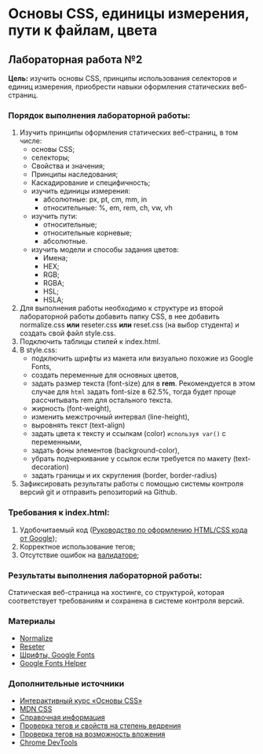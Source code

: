 # Основы CSS, единицы измерения, пути к файлам, цвета

## Лабораторная работа №2

**Цель:** изучить основы CSS, принципы использования селекторов и единиц измерения, приобрести навыки оформления статических веб-страниц.

### Порядок выполнения лабораторной работы:

1. Изучить принципы оформления статических веб-страниц, в том числе:
   - основы CSS;
   - селекторы;
   - Свойства и значения;
   - Принципы наследования;
   - Каскадирование и специфичность;
   - изучить единицы измерения:
     - абсолютные: px, pt, cm, mm, in
     - относительные: %, em, rem, ch, vw, vh
   - изучить пути:
     - относительные;
     - относительные корневые;
     - абсолютные.
   - изучить модели и способы задания цветов:
     - Имена;
     - HEX;
     - RGB;
     - RGBA;
     - HSL;
     - HSLA;
2. Для выполнения работы необходимо к структуре из второй лабораторной работы добавить папку CSS, в нее добавить normalize.css **или** reseter.css **или** reset.css (на выбор студента) и создать свой файл style.css.
3. Подключить таблицы стилей к index.html.
4. В style.css:
   - подключить шрифты из макета или визуально похожие из Google Fonts,
   - создать переменные для основных цветов,
   - задать размер текста (font-size) для в **rem**. Рекомендуется в этом случае для `html` задать font-size в 62.5%, тогда будет проще рассчитывать rem для остального текста.
   - жирность (font-weight),
   - изменить межстрочный интервал (line-height),
   - выровнять текст (text-align)
   - задать цвета к тексту и ссылкам (color) `используя var()` с переменными,
   - задать фоны элементов (background-color),
   - убрать подчеркивание у ссылок если требуется по макету (text-decoration)
   - задать границы и их скругления (border, border-radius)
5. Зафиксировать результаты работы с помощью системы контроля версий git и отправить репозиторий на Github.

### Требования к index.html:

1. Удобочитаемый код ([Руководство по оформлению HTML/CSS кода от Google](https://habr.com/ru/post/143452/));
1. Корректное использование тегов;
1. Отсутствие ошибок на [валидаторе](https://validator.w3.org/);

### Результаты выполнения лабораторной работы:

Статическая веб-страница на хостинге, со структурой, которая соответствует требованиям и сохранена в системе контроля версий.

### Материалы

- [Normalize](https://necolas.github.io/normalize.css/)
- [Reseter](https://github.com/resetercss/reseter.css/blob/main/css/reseter.css)
- [Шрифты, Google Fonts](https://fonts.google.com/)
- [Google Fonts Helper](https://google-webfonts-helper.herokuapp.com/fonts)

### Дополнительные источники

- [Интерактивный курс «Основы CSS»](https://htmlacademy.ru/courses/307)
- [MDN CSS](https://developer.mozilla.org/ru/docs/Web/CSS)
- [Справочная информация](https://html5book.ru/)
- [Проверка тегов и свойств на степень ведрения](https://caniuse.com/)
- [Проверка тегов на возможность вложения](https://caninclude.glitch.me/)
- [Chrome DevTools](https://habr.com/ru/post/548898/)
